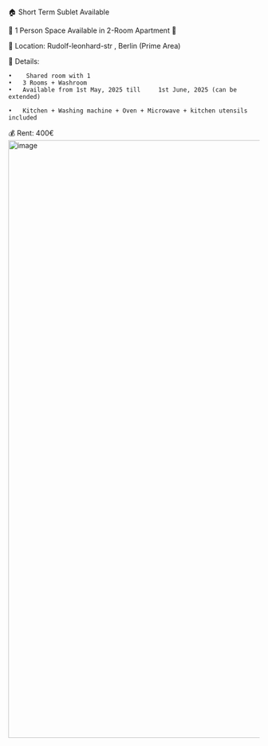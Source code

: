 🏠 Short Term Sublet Available

🌟 1 Person Space Available in 2-Room Apartment  🌟

📍 Location: Rudolf-leonhard-str , Berlin (Prime Area) 

🏡 Details:

	•	 Shared room with 1
	•	3 Rooms + Washroom
	•	Available from 1st May, 2025 till     1st June, 2025 (can be extended)

	•	Kitchen + Washing machine + Oven + Microwave + kitchen utensils included

💰 Rent: 400€
<img width="1600" height="1200" alt="image" src="https://github.com/user-attachments/assets/4e7bc854-c7cc-4fc3-952d-5cecab4c2d48" />
